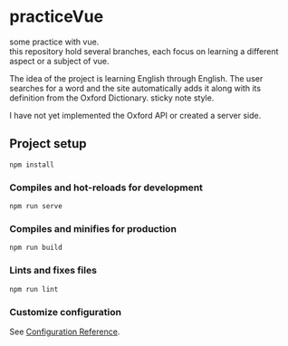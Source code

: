 # practiceVue

some practice with vue.  
this repository hold several branches, each focus on learning a different aspect or a subject of vue.

The idea of the project is learning English through English.
The user searches for a word and the site automatically adds it along with its definition from the Oxford Dictionary.
sticky note style.

I have not yet implemented the Oxford API or created a server side.

## Project setup
```
npm install
```

### Compiles and hot-reloads for development
```
npm run serve
```

### Compiles and minifies for production
```
npm run build
```

### Lints and fixes files
```
npm run lint
```

### Customize configuration
See [Configuration Reference](https://cli.vuejs.org/config/).
